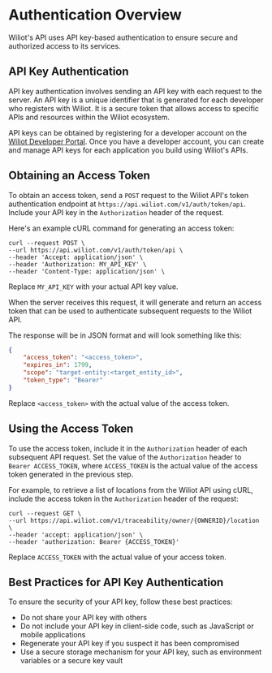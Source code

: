 Authentication Overview
=======================

Wiliot's API uses API key-based authentication to ensure secure and authorized access to its services.

API Key Authentication
----------------------

API key authentication involves sending an API key with each request to the server. An API key is a unique identifier that is generated for each developer who registers with Wiliot. It is a secure token that allows access to specific APIs and resources within the Wiliot ecosystem.

API keys can be obtained by registering for a developer account on the [Wiliot Developer Portal](https://developer.wiliot.com/). Once you have a developer account, you can create and manage API keys for each application you build using Wiliot's APIs.

Obtaining an Access Token
-------------------------

To obtain an access token, send a `POST` request to the Wiliot API's token authentication endpoint at `https://api.wiliot.com/v1/auth/token/api`. Include your API key in the `Authorization` header of the request.

Here's an example cURL command for generating an access token:

```shell
curl --request POST \
--url https://api.wiliot.com/v1/auth/token/api \
--header 'Accept: application/json' \
--header 'Authorization: MY_API_KEY' \
--header 'Content-Type: application/json' \
````

Replace `MY_API_KEY` with your actual API key value.

When the server receives this request, it will generate and return an access token that can be used to authenticate subsequent requests to the Wiliot API.

The response will be in JSON format and will look something like this:

```json
{
    "access_token": "<access_token>",
    "expires_in": 1799,
    "scope": "target-entity:<target_entity_id>",
    "token_type": "Bearer"
}
```

Replace `<access_token>` with the actual value of the access token.

Using the Access Token
----------------------

To use the access token, include it in the `Authorization` header of each subsequent API request. Set the value of the `Authorization` header to `Bearer ACCESS_TOKEN`, where `ACCESS_TOKEN` is the actual value of the access token generated in the previous step.

For example, to retrieve a list of locations from the Wiliot API using cURL, include the access token in the `Authorization` header of the request:


```shell
curl --request GET \
--url https://api.wiliot.com/v1/traceability/owner/{OWNERID}/location \
--header 'accept: application/json' \
--header 'authorization: Bearer {ACCESS_TOKEN}'
```

Replace `ACCESS_TOKEN` with the actual value of your access token.

Best Practices for API Key Authentication
-----------------------------------------

To ensure the security of your API key, follow these best practices:

-   Do not share your API key with others
-   Do not include your API key in client-side code, such as JavaScript or mobile applications
-   Regenerate your API key if you suspect it has been compromised
-   Use a secure storage mechanism for your API key, such as environment variables or a secure key vault
